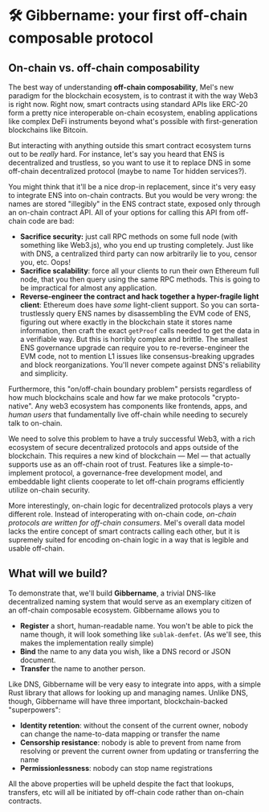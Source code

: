 # 🛠 Gibbername: your first off-chain composable protocol

## On-chain vs. off-chain composability

The best way of understanding **off-chain composability**, Mel's new paradigm for the blockchain ecosystem, is to contrast it with the way Web3 is right now. Right now, smart contracts using standard APIs like ERC-20 form a pretty nice interoperable on-chain ecosystem, enabling applications like complex DeFi instruments beyond what's possible with first-generation blockchains like Bitcoin.

But interacting with anything outside this smart contract ecosystem turns out to be _really_ hard. For instance, let's say you heard that ENS is decentralized and trustless, so you want to use it to replace DNS in some off-chain decentralized protocol (maybe to name Tor hidden services?).

You might think that it'll be a nice drop-in replacement, since it's very easy to integrate ENS into on-chain contracts. But you would be very wrong: the names are stored "illegibly" in the ENS contract state, exposed only through an on-chain contract API. All of your options for calling this API from off-chain code are bad:

* **Sacrifice security:** just call RPC methods on some full node (with something like Web3.js), who you end up trusting completely. Just like with DNS, a centralized third party can now arbitrarily lie to you, censor you, etc. Oops!
* **Sacrifice scalability**: force all your clients to run their own Ethereum full node, that you then query using the same RPC methods. This is going to be impractical for almost any application.
* **Reverse-engineer the contract and hack together a hyper-fragile light client**: Ethereum does have _some_ light-client support. So you can sorta-trustlessly query ENS names by disassembling the EVM code of ENS, figuring out where exactly in the blockchain state it stores name information, then craft the exact `getProof` calls needed to get the data in a verifiable way. But this is horribly complex and brittle. The smallest ENS governance upgrade can require you to re-reverse-engineer the EVM code, not to mention L1 issues like consensus-breaking upgrades and block reorganizations. You'll never compete against DNS's reliability and simplicity.

Furthermore, this "on/off-chain boundary problem" persists regardless of how much blockchains scale and how far we make protocols "crypto-native". Any web3 ecosystem has components like frontends, apps, and _human users_ that fundamentally live off-chain while needing to securely talk to on-chain.

We need to solve this problem to have a truly successful Web3, with a rich ecosystem of secure decentralized protocols and apps outside of the blockchain. This requires a new kind of blockchain — Mel — that actually supports use as an off-chain root of trust. Features like a simple-to-implement protocol, a governance-free development model, and embeddable light clients cooperate to let off-chain programs efficiently utilize on-chain security.

More interestingly, on-chain logic for decentralized protocols plays a very different role. Instead of interoperating with on-chain code, _on-chain protocols are written for off-chain consumers_. Mel's overall data model lacks the entire concept of smart contracts calling each other, but it is supremely suited for encoding on-chain logic in a way that is legible and usable off-chain.

## What will we build?

To demonstrate that, we'll build **Gibbername**, a trivial DNS-like decentralized naming system that would serve as an exemplary citizen of an off-chain composable ecosystem. Gibbername allows you to

* **Register** a short, human-readable name. You won't be able to pick the name though, it will look something like `sublak-demfet`. (As we'll see, this makes the implementation really simple)
* **Bind** the name to any data you wish, like a DNS record or JSON document.
* **Transfer** the name to another person.

Like DNS, Gibbername will be very easy to integrate into apps, with a simple Rust library that allows for looking up and managing names. Unlike DNS, though, Gibbername will have three important, blockchain-backed "superpowers":

* **Identity retention**: without the consent of the current owner, nobody can change the name-to-data mapping or transfer the name
* **Censorship resistance**: nobody is able to prevent from name from resolving or prevent the current owner from updating or transferring the name
* **Permissionlessness**: nobody can stop name registrations

All the above properties will be upheld despite the fact that lookups, transfers, etc will all be initiated by off-chain code rather than on-chain contracts.
